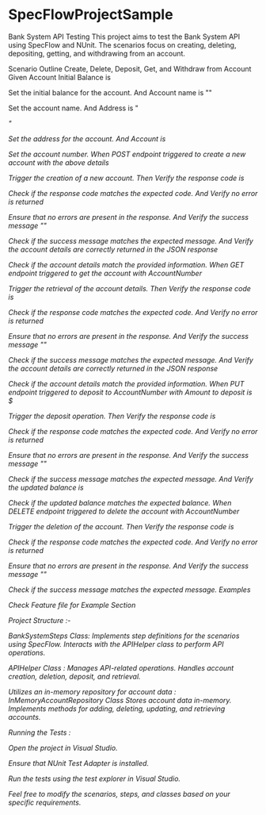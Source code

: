 # SpecFlowProjectSample

Bank System API Testing
This project aims to test the Bank System API using SpecFlow and NUnit. The scenarios focus on creating, deleting, depositing, getting, and withdrawing from an account.

Scenario Outline
Create, Delete, Deposit, Get, and Withdraw from Account
Given Account Initial Balance is <InitialBalance>

Set the initial balance for the account.
And Account name is "<AccountName>"

Set the account name.
And Address is "<Address>"

Set the address for the account.
And Account is <AccountNumberToDeposit>

Set the account number.
When POST endpoint triggered to create a new account with the above details

Trigger the creation of a new account.
Then Verify the response code is <ResponseCode>

Check if the response code matches the expected code.
And Verify no error is returned

Ensure that no errors are present in the response.
And Verify the success message "<SuccessMessage>"

Check if the success message matches the expected message.
And Verify the account details are correctly returned in the JSON response

Check if the account details match the provided information.
When GET endpoint triggered to get the account with AccountNumber <AccountNumberToGet>

Trigger the retrieval of the account details.
Then Verify the response code is <GetResponseCode>

Check if the response code matches the expected code.
And Verify no error is returned

Ensure that no errors are present in the response.
And Verify the success message "<GetSuccessMessage>"

Check if the success message matches the expected message.
And Verify the account details are correctly returned in the JSON response

Check if the account details match the provided information.
When PUT endpoint triggered to deposit to AccountNumber <AccountNumberToDeposit> with Amount to deposit is $<DepositAmount>

Trigger the deposit operation.
Then Verify the response code is <DepositResponseCode>

Check if the response code matches the expected code.
And Verify no error is returned

Ensure that no errors are present in the response.
And Verify the success message "<DepositSuccessMessage>"

Check if the success message matches the expected message.
And Verify the updated balance is <UpdatedBalance>

Check if the updated balance matches the expected balance.
When DELETE endpoint triggered to delete the account with AccountNumber <AccountNumberToDelete>

Trigger the deletion of the account.
Then Verify the response code is <DeleteResponseCode>

Check if the response code matches the expected code.
And Verify no error is returned

Ensure that no errors are present in the response.
And Verify the success message "<DeleteSuccessMessage>"

Check if the success message matches the expected message.
Examples

Check Feature file for Example Section

Project Structure :-

BankSystemSteps Class:
Implements step definitions for the scenarios using SpecFlow.
Interacts with the APIHelper class to perform API operations.

APIHelper Class : 
Manages API-related operations.
Handles account creation, deletion, deposit, and retrieval.

Utilizes an in-memory repository for account data : 
InMemoryAccountRepository Class
Stores account data in-memory.
Implements methods for adding, deleting, updating, and retrieving accounts.


Running the Tests :

Open the project in Visual Studio.

Ensure that NUnit Test Adapter is installed.

Run the tests using the test explorer in Visual Studio.

Feel free to modify the scenarios, steps, and classes based on your specific requirements.
